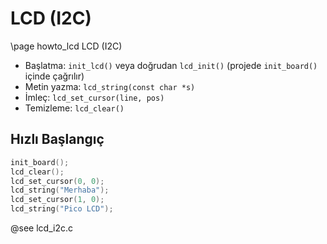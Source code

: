 # LCD (I2C)

\page howto_lcd LCD (I2C)

- Başlatma: `init_lcd()` veya doğrudan `lcd_init()` (projede `init_board()` içinde çağrılır)
- Metin yazma: `lcd_string(const char *s)`
- İmleç: `lcd_set_cursor(line, pos)`
- Temizleme: `lcd_clear()`

## Hızlı Başlangıç

```c
init_board();
lcd_clear();
lcd_set_cursor(0, 0);
lcd_string("Merhaba");
lcd_set_cursor(1, 0);
lcd_string("Pico LCD");
```

@see lcd_i2c.c
